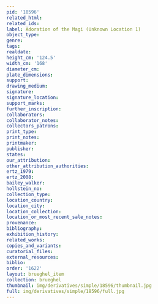 ```yaml
---
pid: '18596'
related_html: 
related_ids: 
label: Adoration of the Magi (Unknown Location 1)
object_type: 
genre: 
tags: 
realdate: 
height_cm: '124.5'
width_cm: '168'
diameter_cm: 
plate_dimensions: 
support: 
drawing_medium: 
signature: 
signature_location: 
support_marks: 
further_inscription: 
collaborators: 
collaborator_notes: 
collectors_patrons: 
print_type: 
print_notes: 
printmaker: 
publisher: 
states: 
our_attribution: 
other_attribution_authorities: 
ertz_1979: 
ertz_2008: 
bailey_walker: 
hollstein_no: 
collection_type: 
location_country: 
location_city: 
location_collection: 
location_or_most_recent_sale_notes: 
provenance: 
bibliography: 
exhibition_history: 
related_works: 
copies_and_variants: 
curatorial_files: 
external_resources: 
biblio: 
order: '1622'
layout: brueghel_item
collection: brueghel
thumbnail: img/derivatives/simple/18596/thumbnail.jpg
full: img/derivatives/simple/18596/full.jpg
---
```


